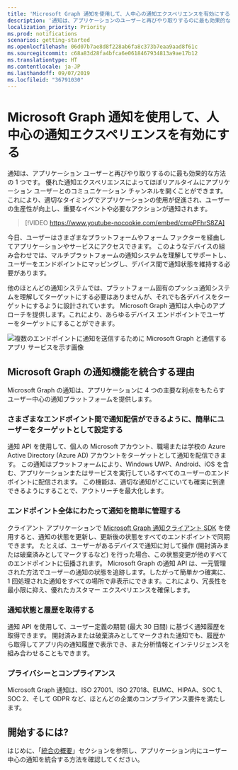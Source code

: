 ```yaml
---
title: 'Microsoft Graph 通知を使用して、人中心の通知エクスペリエンスを有効にする '
description: '通知は、アプリケーションのユーザーと再びやり取りするのに最も効果的な方法の 1 つです。 優れた通知エクスペリエンスによってほぼリアルタイムにアプリケーション ユーザーとのコミュニケーション チャンネルを開くことができます。これにより、適切なタイミングでアプリケーションの使用が促進され、ユーザーの生産性が向上し、重要なイベントや必要な場合タイムリー アクションが通知されます。 '
localization_priority: Priority
ms.prod: notifications
scenarios: getting-started
ms.openlocfilehash: 06d07b7ae8d8f228ab6fa8c373b7eaa9aad8f61c
ms.sourcegitcommit: c68a83d28fa4bfca6e0618467934813a9ae17b12
ms.translationtype: HT
ms.contentlocale: ja-JP
ms.lasthandoff: 09/07/2019
ms.locfileid: "36791030"
---
```

# <a name="enabling-human-centric-notification-experiences-using-microsoft-graph-notifications"></a>Microsoft Graph 通知を使用して、人中心の通知エクスペリエンスを有効にする

通知は、アプリケーション ユーザーと再びやり取りするのに最も効果的な方法の 1 つです。 優れた通知エクスペリエンスによってほぼリアルタイムにアプリケーション ユーザーとのコミュニケーション チャンネルを開くことができます。これにより、適切なタイミングでアプリケーションの使用が促進され、ユーザーの生産性が向上し、重要なイベントや必要なアクションが通知されます。

> [!VIDEO https://www.youtube-nocookie.com/embed/cmpPFhrS8ZA]

今日、ユーザーはさまざまなプラットフォームやフォーム ファクターを経由してアプリケーションやサービスにアクセスできます。 このようなデバイスの組み合わせでは、マルチプラットフォームの通知システムを理解してサポートし、ユーザーをエンドポイントにマッピングし、デバイス間で通知状態を維持する必要があります。 

他のほとんどの通知システムでは、プラットフォーム固有のプッシュ通知システムを理解してターゲットにする必要はありませんが、それでも各デバイスをターゲットにするように設計されています。 Microsoft Graph 通知は人中心のアプローチを提供します。これにより、あらゆるデバイス エンドポイントでユーザーをターゲットにすることができます。

![複数のエンドポイントに通知を送信するために Microsoft Graph と通信するアプリ サービスを示す画像](images/notifications-flow-overview.png)

## <a name="why-integrate-with-microsoft-graph-notifications"></a>Microsoft Graph の通知機能を統合する理由

Microsoft Graph の通知は、アプリケーションに 4 つの主要な利点をもたらすユーザー中心の通知プラットフォームを提供します。

### <a name="effortlessly-target-your-user-for-notification-delivery-across-different-endpoints"></a>さまざまなエンドポイント間で通知配信ができるように、簡単にユーザーをターゲットとして設定する

通知 API を使用して、個人の Microsoft アカウント、職場または学校の Azure Active Directory (Azure AD) アカウントをターゲットとして通知を配信できます。 この通知はプラットフォームにより、Windows UWP、Android、iOS を含む、アプリケーションまたはサービスを実行しているすべてのユーザーのエンドポイントに配信されます。 この機能は、適切な通知がどこにいても確実に到達できるようにすることで、アウトリーチを最大化します。

### <a name="easily-manage-notifications-across-endpoints"></a>エンドポイント全体にわたって通知を簡単に管理する

クライアント アプリケーションで [Microsoft Graph 通知クライアント SDK](https://github.com/microsoft/project-rome) を使用すると、通知の状態を更新し、更新後の状態をすべてのエンドポイントで同期できます。 たとえば、ユーザーがあるデバイスで通知に対して操作 (開封済みまたは破棄済みとしてマークするなど) を行った場合、この状態変更が他のすべてのエンドポイントに伝播されます。 Microsoft Graph の通知 API は、一元管理された方法でユーザーの通知の状態を追跡します。したがって簡単かつ確実に、1 回処理された通知をすべての場所で非表示にできます。これにより、冗長性を最小限に抑え、優れたカスタマー エクスペリエンスを確保します。

### <a name="retrieve-notification-state-and-history"></a>通知状態と履歴を取得する

通知 API を使用して、ユーザー定義の期間 (最大 30 日間) に基づく通知履歴を取得できます。 開封済みまたは破棄済みとしてマークされた通知でも、履歴から取得してアプリ内の通知履歴で表示でき、また分析情報とインテリジェンスを組み合わせることもできます。

### <a name="privacy-and-compliance"></a>プライバシーとコンプライアンス

Microsoft Graph 通知は、ISO 27001、ISO 27018、EUMC、HIPAA、SOC 1、SOC 2、そして GDPR など、ほとんどの企業のコンプライアンス要件を満たします。

## <a name="how-do-i-get-started"></a>開始するには?

はじめに、「[統合の概要](notifications-integration-e2e-overview.md)」セクションを参照し、アプリケーション内にユーザー中心の通知を統合する方法を確認してください。
